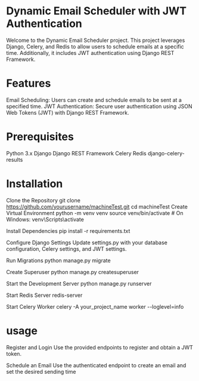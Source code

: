 # Dynamic Email Scheduler with JWT Authentication
Welcome to the Dynamic Email Scheduler project. This project leverages Django, Celery, and Redis to allow users to schedule emails at a specific time. Additionally, it includes JWT authentication using Django REST Framework.

# Features
Email Scheduling: Users can create and schedule emails to be sent at a specified time.
JWT Authentication: Secure user authentication using JSON Web Tokens (JWT) with Django REST Framework.

# Prerequisites
  Python 3.x
  Django
  Django REST Framework
  Celery
  Redis
  django-celery-results

# Installation
Clone the Repository
      git clone https://github.com/yourusername/machineTest.git
      cd machineTest
Create Virtual Environment
        python -m venv venv
        source venv/bin/activate  # On Windows: venv\Scripts\activate

Install Dependencies
        pip install -r requirements.txt

Configure Django Settings
        Update settings.py with your database configuration, Celery settings, and JWT settings.

Run Migrations
        python manage.py migrate

Create Superuser
         python manage.py createsuperuser

Start the Development Server
         python manage.py runserver

Start Redis Server
        redis-server

Start Celery Worker
        celery -A your_project_name worker --loglevel=info

# usage
Register and Login
        Use the provided endpoints to register and obtain a JWT token.

Schedule an Email
        Use the authenticated endpoint to create an email and set the desired sending time
